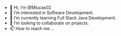 - 👋 Hi, I’m @Mlucas02
- 👀 I’m interested in Software Development.
- 🌱 I’m currently learning Full Stack Java Development.
- 💞️ I’m looking to collaborate on projects.
- 📫 How to reach me ...

<!---
Mlucas02/Mlucas02 is a ✨ special ✨ repository because its `README.md` (this file) appears on your GitHub profile.
You can click the Preview link to take a look at your changes.
--->
